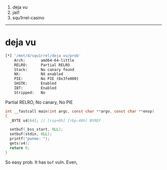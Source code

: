 
1. deja vu
2. jail!
3. squ1rrel-casino

--- 
# deja vu

```bash
[*] '/mnt/d/squ1rrel/deja vu/prob'
    Arch:       amd64-64-little
    RELRO:      Partial RELRO
    Stack:      No canary found
    NX:         NX enabled
    PIE:        No PIE (0x3fe000)
    SHSTK:      Enabled
    IBT:        Enabled
    Stripped:   No
```

Partial RELRO, No canary, No PIE

```C
int __fastcall main(int argc, const char **argv, const char **envp)
{
  _BYTE v4[64]; // [rsp+0h] [rbp-40h] BYREF

  setbuf(_bss_start, 0LL);
  setbuf(stdin, 0LL);
  printf("pwnme: ");
  gets(v4);
  return 0;
}
```

So easy prob. It has `bof` vuln. Even,

